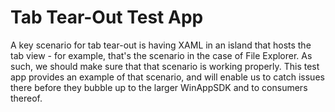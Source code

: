 # Tab Tear-Out Test App

A key scenario for tab tear-out is having XAML in an island that hosts the tab view - for example, that's the scenario in the case of File Explorer.  As such, we should make sure that that scenario is working properly.  This test app provides an example of that scenario, and will enable us to catch issues there before they bubble up to the larger WinAppSDK and to consumers thereof.